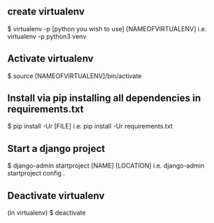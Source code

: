 ## create virtualenv
$ virtualenv -p [python you wish to use] [NAMEOFVIRTUALENV]
i.e. virtualenv -p python3 venv

## Activate virtualenv
$ source [NAMEOFVIRTUALENV]/bin/activate

## Install via pip installing all dependencies in requirements.txt
$ pip install -Ur [FILE]
i.e. pip install -Ur requirements.txt

## Start a django project
$ django-admin startproject [NAME] [LOCATION]
i.e. django-admin startproject config .

## Deactivate virtualenv
(in virtualenv)
$ deactivate 


